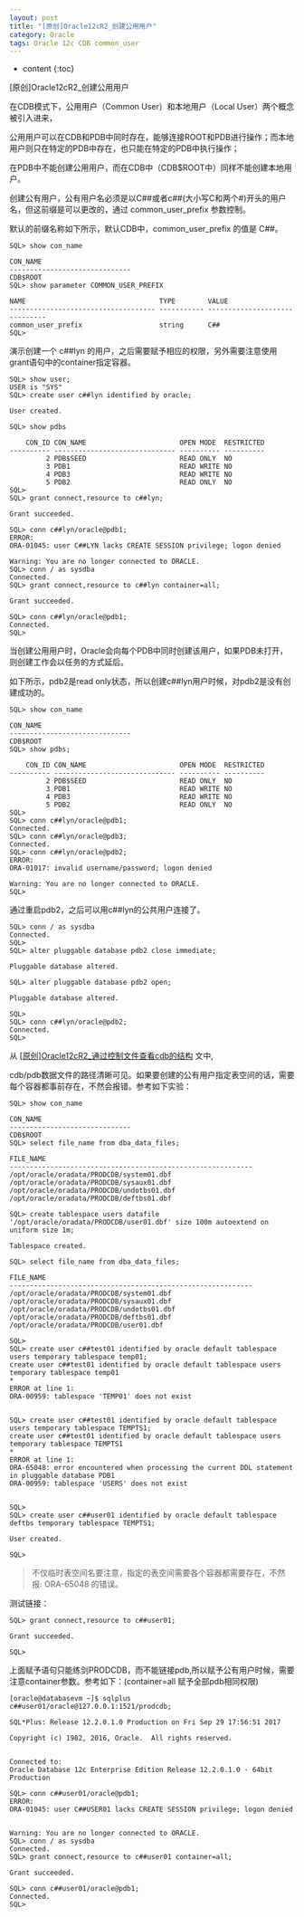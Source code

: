```yaml
---
layout: post
title: "[原创]Oracle12cR2_创建公用用户"
category: Oracle
tags: Oracle 12c CDB common_user
---
```


* content
{:toc}


[原创]Oracle12cR2_创建公用用户

在CDB模式下，公用用户（Common User）和本地用户（Local User）两个概念被引入进来，

公用用户可以在CDB和PDB中同时存在，能够连接ROOT和PDB进行操作；而本地用户则只在特定的PDB中存在，也只能在特定的PDB中执行操作；

在PDB中不能创建公用用户，而在CDB中（CDB$ROOT中）同样不能创建本地用户。







创建公有用户，公有用户名必须是以C##或者c##(大小写C和两个#)开头的用户名，但这前缀是可以更改的，通过 common_user_prefix 参数控制。

默认的前缀名称如下所示，默认CDB中，common_user_prefix 的值是 C##。

	SQL> show con_name

	CON_NAME
	------------------------------
	CDB$ROOT
	SQL> show parameter COMMON_USER_PREFIX

	NAME                                 TYPE        VALUE
	------------------------------------ ----------- ------------------------------
	common_user_prefix                   string      C##
	SQL>



演示创建一个 c##lyn 的用户，之后需要赋予相应的权限，另外需要注意使用grant语句中的container指定容器。


	SQL> show user;
	USER is "SYS"
	SQL> create user c##lyn identified by oracle;

	User created.

	SQL> show pdbs

		CON_ID CON_NAME                       OPEN MODE  RESTRICTED
	---------- ------------------------------ ---------- ----------
			 2 PDB$SEED                       READ ONLY  NO
			 3 PDB1                           READ WRITE NO
			 4 PDB3                           READ WRITE NO
			 5 PDB2                           READ ONLY  NO
	SQL> 
	SQL> grant connect,resource to c##lyn;

	Grant succeeded.

	SQL> conn c##lyn/oracle@pdb1;
	ERROR:
	ORA-01045: user C##LYN lacks CREATE SESSION privilege; logon denied

	Warning: You are no longer connected to ORACLE.
	SQL> conn / as sysdba
	Connected.
	SQL> grant connect,resource to c##lyn container=all;

	Grant succeeded.

	SQL> conn c##lyn/oracle@pdb1;
	Connected.        
	SQL>    


当创建公用用户时，Oracle会向每个PDB中同时创建该用户，如果PDB未打开，则创建工作会以任务的方式延后。

如下所示，pdb2是read only状态，所以创建c##lyn用户时候，对pdb2是没有创建成功的。

	SQL> show con_name

	CON_NAME
	------------------------------
	CDB$ROOT
	SQL> show pdbs;

		CON_ID CON_NAME                       OPEN MODE  RESTRICTED
	---------- ------------------------------ ---------- ----------
			 2 PDB$SEED                       READ ONLY  NO
			 3 PDB1                           READ WRITE NO
			 4 PDB3                           READ WRITE NO
			 5 PDB2                           READ ONLY  NO
	SQL>
	SQL> conn c##lyn/oracle@pdb1;
	Connected.
	SQL> conn c##lyn/oracle@pdb3;
	Connected.
	SQL> conn c##lyn/oracle@pdb2;
	ERROR:            
	ORA-01017: invalid username/password; logon denied

	Warning: You are no longer connected to ORACLE.
	SQL>

通过重启pdb2，之后可以用c##lyn的公共用户连接了。

	SQL> conn / as sysdba
	Connected.
	SQL> 
	SQL> alter pluggable database pdb2 close immediate;

	Pluggable database altered.

	SQL> alter pluggable database pdb2 open;

	Pluggable database altered.

	SQL> 
	SQL> conn c##lyn/oracle@pdb2;
	Connected.        
	SQL> 
		

从 [[原创]Oracle12cR2_通过控制文件查看cdb的结构](http://www.bigdatalyn.com/2017/09/15/Oracle12cR2_CDB_Controlfile/) 文中,

cdb/pdb数据文件的路径清晰可见。如果要创建的公有用户指定表空间的话，需要每个容器都事前存在，不然会报错。参考如下实验：

	SQL> show con_name

	CON_NAME
	------------------------------
	CDB$ROOT
	SQL> select file_name from dba_data_files;             

	FILE_NAME
	------------------------------------------------------------
	/opt/oracle/oradata/PRODCDB/system01.dbf
	/opt/oracle/oradata/PRODCDB/sysaux01.dbf
	/opt/oracle/oradata/PRODCDB/undotbs01.dbf
	/opt/oracle/oradata/PRODCDB/deftbs01.dbf

	SQL> create tablespace users datafile '/opt/oracle/oradata/PRODCDB/user01.dbf' size 100m autoextend on uniform size 1m;          

	Tablespace created.

	SQL> select file_name from dba_data_files;             

	FILE_NAME
	------------------------------------------------------------
	/opt/oracle/oradata/PRODCDB/system01.dbf
	/opt/oracle/oradata/PRODCDB/sysaux01.dbf
	/opt/oracle/oradata/PRODCDB/undotbs01.dbf
	/opt/oracle/oradata/PRODCDB/deftbs01.dbf
	/opt/oracle/oradata/PRODCDB/user01.dbf

	SQL>              
	SQL> create user c##test01 identified by oracle default tablespace users temporary tablespace temp01;                            
	create user c##test01 identified by oracle default tablespace users temporary tablespace temp01
	*
	ERROR at line 1:
	ORA-00959: tablespace 'TEMP01' does not exist


	SQL> create user c##test01 identified by oracle default tablespace users temporary tablespace TEMPTS1;                           
	create user c##test01 identified by oracle default tablespace users temporary tablespace TEMPTS1                                 
	*
	ERROR at line 1:
	ORA-65048: error encountered when processing the current DDL statement in pluggable database PDB1
	ORA-00959: tablespace 'USERS' does not exist


	SQL> 	
	SQL> create user c##user01 identified by oracle default tablespace deftbs temporary tablespace TEMPTS1;                          
	
	User created.

	SQL> 
	
> 不仅临时表空间名要注意，指定的表空间需要各个容器都需要存在，不然报: ORA-65048 的错误。

测试链接：

	SQL> grant connect,resource to c##user01;              

	Grant succeeded.

	SQL>  
	
上面赋予语句只能练剑PRODCDB，而不能链接pdb,所以赋予公有用户时候，需要注意container参数。参考如下：(container=all 赋予全部pdb相同权限)
	
	[oracle@databasevm ~]$ sqlplus  c##user01/oracle@127.0.0.1:1521/prodcdb;                                                         

	SQL*Plus: Release 12.2.0.1.0 Production on Fri Sep 29 17:56:51 2017

	Copyright (c) 1982, 2016, Oracle.  All rights reserved.


	Connected to:
	Oracle Database 12c Enterprise Edition Release 12.2.0.1.0 - 64bit Production

	SQL> conn c##user01/oracle@pdb1;
	ERROR:            
	ORA-01045: user C##USER01 lacks CREATE SESSION privilege; logon denied


	Warning: You are no longer connected to ORACLE.
	SQL> conn / as sysdba           
	Connected.
	SQL> grant connect,resource to c##user01 container=all;

	Grant succeeded.

	SQL> conn c##user01/oracle@pdb1;
	Connected.        
	SQL>            

	
~~~ LinHong 2017/09/15 ~~~~
